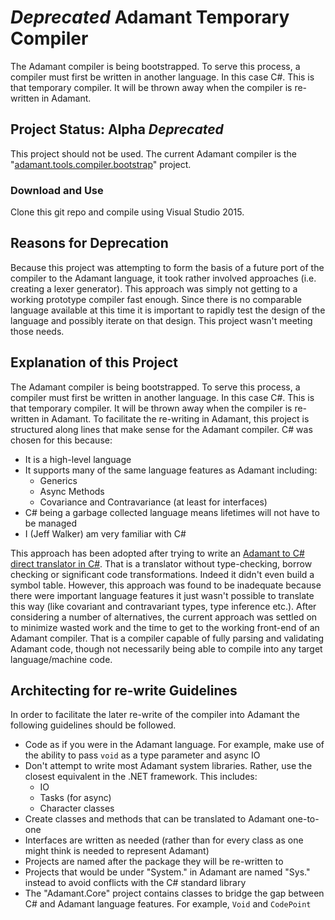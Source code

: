 # *Deprecated* Adamant Temporary Compiler

The Adamant compiler is being bootstrapped.  To serve this process, a compiler must first be written in another language. In this case C#. This is that temporary compiler.  It will be thrown away when the compiler is re-written in Adamant.

## Project Status: Alpha *Deprecated*

This project should not be used. The current Adamant compiler is the "[adamant.tools.compiler.bootstrap](https://github.com/adamant/adamant.tools.compiler.bootstrap)" project.

### Download and Use

Clone this git repo and compile using Visual Studio 2015.

## Reasons for Deprecation

Because this project was attempting to form the basis of a future port of the compiler to the Adamant language, it took rather involved approaches (i.e. creating a lexer generator).  This approach was simply not getting to a working prototype compiler fast enough.  Since there is no comparable language available at this time it is important to rapidly test the design of the language and possibly iterate on that design.  This project wasn't meeting those needs.

## Explanation of this Project

The Adamant compiler is being bootstrapped.  To serve this process, a compiler must first be written in another language. In this case C#. This is that temporary compiler.  It will be thrown away when the compiler is re-written in Adamant.  To facilitate the re-writing in Adamant, this project is structured along lines that make sense for the Adamant compiler. C# was chosen for this because:

  * It is a high-level language
  * It supports many of the same language features as Adamant including:
    * Generics
    * Async Methods
    * Covariance and Contravariance (at least for interfaces)
  * C# being a garbage collected language means lifetimes will not have to be managed
  * I (Jeff Walker) am very familiar with C#

This approach has been adopted after trying to write an [Adamant to C# direct translator in C#](https://github.com/adamant/AdamantBootstrapCompiler).  That is a translator without type-checking, borrow checking or significant code transformations.  Indeed it didn't even build a symbol table.  However, this approach was found to be inadequate because there were important language features it just wasn't possible to translate this way (like covariant and contravariant types, type inference etc.).  After considering a number of alternatives, the current approach was settled on to minimize wasted work and the time to get to the working front-end of an Adamant compiler.  That is a compiler capable of fully parsing and validating Adamant code, though not necessarily being able to compile into any target language/machine code.

## Architecting for re-write Guidelines

In order to facilitate the later re-write of the compiler into Adamant the following guidelines should be followed.

  * Code as if you were in the Adamant language.  For example, make use of the ability to pass `void` as a type parameter and async IO
  * Don't attempt to write most Adamant system libraries.	Rather, use the closest equivalent in the .NET framework.  This includes:
    * IO
    * Tasks (for async)
    * Character classes
  * Create classes and methods that can be translated to Adamant one-to-one
  * Interfaces are written as needed (rather than for every class as one might think is needed to represent Adamant)
  * Projects are named after the package they will be re-written to
  * Projects that would be under "System." in Adamant are named "Sys." instead to avoid conflicts with the C# standard library
  * The "Adamant.Core" project contains classes to bridge the gap between C# and Adamant language features.  For example, `Void` and `CodePoint`
